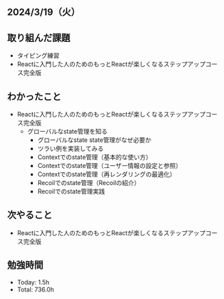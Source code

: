 ## 2024/3/19（火）

## 取り組んだ課題

- タイピング練習
- Reactに入門した人のためのもっとReactが楽しくなるステップアップコース完全版

## わかったこと
- Reactに入門した人のためのもっとReactが楽しくなるステップアップコース完全版
  - グローバルなstate管理を知る
    - グローバルなstate state管理がなぜ必要か
    - ツラい例を実装してみる
    - Contextでのstate管理（基本的な使い方）
    - Contextでのstate管理（ユーザー情報の設定と参照）
    - Contextでのstate管理（再レンダリングの最適化）
    - Recoilでのstate管理（Recoilの紹介）
    - Recoilでのstate管理実践

## 次やること
- Reactに入門した人のためのもっとReactが楽しくなるステップアップコース完全版

## 勉強時間

- Today: 1.5h
- Total: 736.0h
